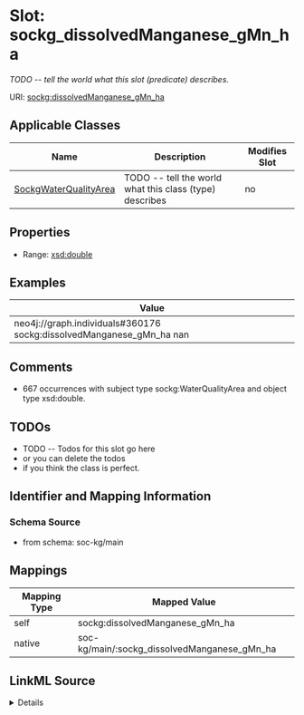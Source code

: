 

# Slot: sockg_dissolvedManganese_gMn_ha


_TODO -- tell the world what this slot (predicate) describes._





URI: [sockg:dissolvedManganese_gMn_ha](http://www.semanticweb.org/sockg/ontologies/2024/0/soil-carbon-ontology/dissolvedManganese_gMn_ha)



<!-- no inheritance hierarchy -->





## Applicable Classes

| Name | Description | Modifies Slot |
| --- | --- | --- |
| [SockgWaterQualityArea](../classes/SockgWaterQualityArea.md) | TODO -- tell the world what this class (type) describes |  no  |







## Properties

* Range: [xsd:double](http://www.w3.org/2001/XMLSchema#double)






## Examples

| Value |
| --- |
| neo4j://graph.individuals#360176 sockg:dissolvedManganese_gMn_ha nan |

## Comments

* 667 occurrences with subject type sockg:WaterQualityArea and object type xsd:double.

## TODOs

* TODO -- Todos for this slot go here
* or you can delete the todos
* if you think the class is perfect.

## Identifier and Mapping Information







### Schema Source


* from schema: soc-kg/main




## Mappings

| Mapping Type | Mapped Value |
| ---  | ---  |
| self | sockg:dissolvedManganese_gMn_ha |
| native | soc-kg/main/:sockg_dissolvedManganese_gMn_ha |




## LinkML Source

<details>
```yaml
name: sockg_dissolvedManganese_gMn_ha
description: TODO -- tell the world what this slot (predicate) describes.
todos:
- TODO -- Todos for this slot go here
- or you can delete the todos
- if you think the class is perfect.
comments:
- 667 occurrences with subject type sockg:WaterQualityArea and object type xsd:double.
examples:
- value: neo4j://graph.individuals#360176 sockg:dissolvedManganese_gMn_ha nan
from_schema: soc-kg/main
rank: 1000
slot_uri: sockg:dissolvedManganese_gMn_ha
alias: sockg_dissolvedManganese_gMn_ha
domain_of:
- sockg_WaterQualityArea
range: double

```
</details>
